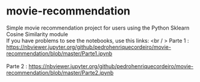 # movie-recommendation
Simple movie recommendation project for users using the Python Sklearn Cosine Similarity module
<br />
If you have problems to see the notebooks, use this links: 
<br / >
Parte 1 : https://nbviewer.jupyter.org/github/pedrohenriquecordeiro/movie-recommendation/blob/master/Parte1.ipynb
<br />
<br />
Parte 2 : https://nbviewer.jupyter.org/github/pedrohenriquecordeiro/movie-recommendation/blob/master/Parte2.ipynb

